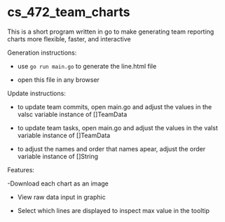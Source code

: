 # cs_472_team_charts
This is a short program written in go to make generating team reporting charts more flexible, faster, and interactive

Generation instructions:

- use `go run main.go` to generate the line.html file

- open this file in any browser

Update instructions:

- to update team commits, open main.go and adjust the values in the valsc variable instance of []TeamData

- to update team tasks, open main.go and adjust the values in the valst variable instance of []TeamData

- to adjust the names and order that names apear, adjust the order variable instance of []String

Features:

 -Download each chart as an image

- View raw data input in graphic

- Select which lines are displayed to inspect max value in the tooltip
